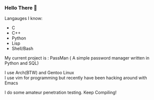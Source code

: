 ### Hello There 👋

Langauges I know:
* C
* C++
* Python
* Lisp
* Shell/Bash

My current project is : PassMan ( A simple password manager written in Python and SQL)   

I use Arch(BTW) and Gentoo Linux   
I use vim for programming but recently have been hacking around with Emacs  

I do some amateur penetration testing.
Keep Compiling!
<!--
**HashTag-4512/HashTag-4512** is a ✨ _special_ ✨ repository because its `README.md` (this file) appears on your GitHub profile.

Here are some ideas to get you started:

- 🔭 I’m currently working on ...
- 🌱 I’m currently learning ...
- 👯 I’m looking to collaborate on ...
- 🤔 I’m looking for help with ...
- 💬 Ask me about ...
- 📫 How to reach me: ...
- 😄 Pronouns: ...
- ⚡ Fun fact: ...
-->
